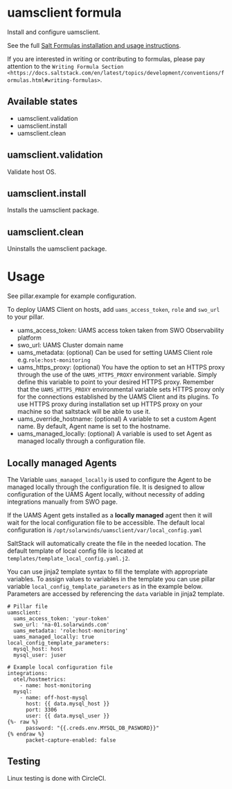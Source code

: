 # uamsclient formula
Install and configure uamsclient.

See the full [Salt Formulas installation and usage instructions](http://docs.saltstack.com/en/latest/topics/development/conventions/formulas.html).


If you are interested in writing or contributing to formulas, please pay attention to the `Writing Formula Section
<https://docs.saltstack.com/en/latest/topics/development/conventions/formulas.html#writing-formulas>`.

## Available states

* uamsclient.validation
* uamsclient.install
* uamsclient.clean

## uamsclient.validation

Validate host OS.

## uamsclient.install

Installs the uamsclient package.

## uamsclient.clean

Uninstalls the uamsclient package.

# Usage

See pillar.example for example configuration.

To deploy UAMS Client on hosts, add `uams_access_token`, `role` and `swo_url` to your pillar.

* uams_access_token: UAMS access token taken from SWO Observability platform
* swo_url: UAMS Cluster domain name
* uams_metadata: (optional) Can be used for setting UAMS Client role e.g.`role:host-monitoring`
* uams_https_proxy: (optional) You have the option to set an HTTPS proxy through the use of the `UAMS_HTTPS_PROXY` environment variable. Simply define this variable to point to your desired HTTPS proxy. Remember that the `UAMS_HTTPS_PROXY` environmental variable sets HTTPS proxy only for the connections established by the UAMS Client and its plugins. To use HTTPS proxy during installation set up HTTPS proxy on your machine so that saltstack will be able to use it.
* uams_override_hostname: (optional) A variable to set a custom Agent name. By default, Agent name is set to the hostname.
* uams_managed_locally: (optional) A variable is used to set Agent as managed locally through a configuration file.

## Locally managed Agents
The Variable `uams_managed_locally` is used to configure the Agent to be managed locally through the configuration file. 
It is designed to allow configuration of the UAMS Agent locally, without necessity of adding integrations manually from SWO page.

If the UAMS Agent gets installed as a **locally managed** agent then it will wait for the local configuration file to be accessible. The default local configuration is `/opt/solarwinds/uamsclient/var/local_config.yaml`

SaltStack will automatically create the file in the needed location. 
The default template of local config file is located at `templates/template_local_config.yaml.j2`.

You can use jinja2 template syntax to fill the template with appropriate variables.
To assign values to variables in the template you can use pillar variable `local_config_template_parameters` as in the example below.
Parameters are accessed by referencing the `data` variable in jinja2 template.

```sls
# Pillar file
uamsclient:
  uams_access_token: 'your-token'
  swo_url: 'na-01.solarwinds.com'
  uams_metadata: 'role:host-monitoring'
  uams_managed_locally: true
local_config_template_parameters:
  mysql_host: host
  mysql_user: juser
```

```jinja2
# Example local configuration file
integrations:
  otel/hostmetrics:
    - name: host-monitoring
  mysql:
    - name: off-host-mysql
      host: {{ data.mysql_host }}
      port: 3306
      user: {{ data.mysql_user }}
{%- raw %}
      password: "{{.creds.env.MYSQL_DB_PASWORD}}"
{% endraw %}
      packet-capture-enabled: false

```

Testing
-------

Linux testing is done with CircleCI.